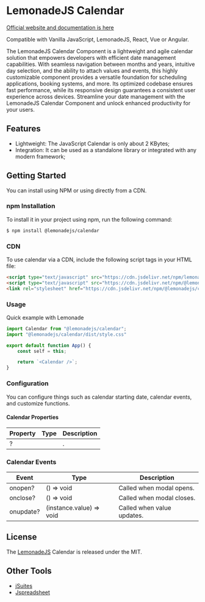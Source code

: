 # LemonadeJS Calendar

[Official website and documentation is here](https://lemonadejs.net/components/calendar)

Compatible with Vanilla JavaScript, LemonadeJS, React, Vue or Angular.

The LemonadeJS Calendar Component is a lightweight and agile calendar solution that empowers developers with efficient date management capabilities. With seamless navigation between months and years, intuitive day selection, and the ability to attach values and events, this highly customizable component provides a versatile foundation for scheduling applications, booking systems, and more. Its optimized codebase ensures fast performance, while its responsive design guarantees a consistent user experience across devices. Streamline your date management with the LemonadeJS Calendar Component and unlock enhanced productivity for your users.

## Features

-   Lightweight: The JavaScript Calendar is only about 2 KBytes;
-   Integration: It can be used as a standalone library or integrated with any modern framework;

## Getting Started

You can install using NPM or using directly from a CDN.

### npm Installation

To install it in your project using npm, run the following command:

```bash
$ npm install @lemonadejs/calendar
```

### CDN

To use calendar via a CDN, include the following script tags in your HTML file:

```html
<script type="text/javascript" src="https://cdn.jsdelivr.net/npm/lemonadejs/dist/lemonade.min.js"></script>
<script type="text/javascript" src="https://cdn.jsdelivr.net/npm/@lemonadejs/calendar/dist/index.min.js"></script>
<link rel="stylesheet" href="https://cdn.jsdelivr.net/npm/@lemonadejs/calendar/dist/style.min.css" />
```

### Usage

Quick example with Lemonade

```javascript
import Calendar from "@lemonadejs/calendar";
import "@lemonadejs/calendar/dist/style.css"

export default function App() {
    const self = this;

    return `<Calendar />`;
}
```

### Configuration

You can configure things such as calendar starting date, calendar events, and customize functions.

#### Calendar Properties

| Property | Type | Description |
| -------- | ---- | ----------- |
| ? |  | . |

### Calendar Events

| Event | Type | Description |
| -------- | ---- | ----------- |
| onopen? | () => void | Called when modal opens. |
| onclose? | () => void | Called when modal closes. |
| onupdate? | (instance.value) => void | Called when value updates. |

## License

The [LemonadeJS](https://lemonadejs.net) Calendar is released under the MIT.

## Other Tools

-   [jSuites](https://jsuites.net/v4/)
-   [Jspreadsheet](https://jspreadsheet.com)

